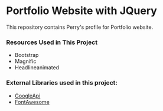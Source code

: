 # Portfolio Website with JQuery

This repository contains Perry's profile for Portfolio website. <br />

### Resources Used in This Project

- Bootstrap
- Magnific
- Headlineanimated

### External Libraries used in this project:

- [GoogleApi](https://fonts.googleapis.com/css2?family=Poppins:wght@400;500;600;700;900&family=Rubik&display=swap) <br />
- [FontAwesome](https://cdnjs.cloudflare.com/ajax/libs/font-awesome/4.7.0/css/font-awesome.min.css) <br />
